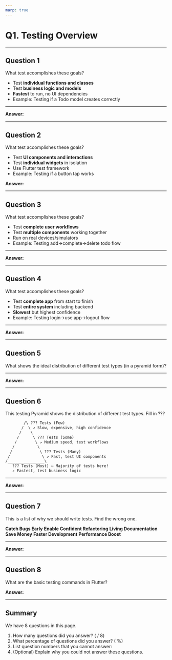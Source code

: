 ```yaml
---
marp: true
---
```


# Q1. Testing Overview

---

## Question 1

What test accomplishes these goals?

- Test **individual functions and classes**  
- Test **business logic and models**  
- **Fastest** to run, no UI dependencies  
- Example: Testing if a Todo model creates correctly  

---

**Answer:**  


---

## Question 2

What test accomplishes these goals?

- Test **UI components and interactions**  
- Test **individual widgets** in isolation  
- Use Flutter test framework  
- Example: Testing if a button tap works  

**Answer:**  


---

## Question 3

What test accomplishes these goals?

- Test **complete user workflows**  
- Test **multiple components** working together  
- Run on real devices/simulators  
- Example: Testing add→complete→delete todo flow  

---

**Answer:**  


---

## Question 4

What test accomplishes these goals?

- Test **complete app** from start to finish  
- Test **entire system** including backend  
- **Slowest** but highest confidence  
- Example: Testing login→use app→logout flow  

---

**Answer:**  


---

## Question 5

What shows the ideal distribution of different test types (in a pyramid form)?

---

**Answer:**


---

## Question 6

This testing Pyramid shows the distribution of different test types. Fill in ???

```txt
        /\ ??? Tests (Few)
       /  \ ↗ Slow, expensive, high confidence
      /    \     
     /      \ ??? Tests (Some)
    /        \ ↗ Medium speed, test workflows
   /          \
  /            \ ??? Tests (Many)
 /              \ ↗ Fast, test UI components
/________________\
   ??? Tests (Most) ← Majority of tests here!
   ↗ Fastest, test business logic
```

---

**Answer:**


---

## Question 7

This is a list of why we should write tests. Find the wrong one.

**Catch Bugs Early**
**Enable Confident Refactoring**
**Living Documentation**
**Save Money**
**Faster Development**
**Performance Boost**

---

**Answer:**


---

## Question 8

What are the basic testing commands in Flutter?

**Answer:**


---

## Summary

We have 8 questions in this page.

1. How many questions did you answer? ( / 8)
2. What percentage of questions did you answer? (  %)
3. List question numbers that you cannot answer:
4. (Optional) Explain why you could not answer these questions.
